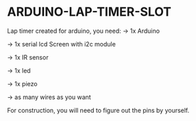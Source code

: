 # ARDUINO-LAP-TIMER-SLOT
Lap timer created for arduino, you need:
-> 1x Arduino 

-> 1x serial lcd Screen with i2c module

-> 1x IR sensor

-> 1x led

-> 1x piezo 

-> as many wires as you want

For construction, you will need to figure out the pins by yourself.
